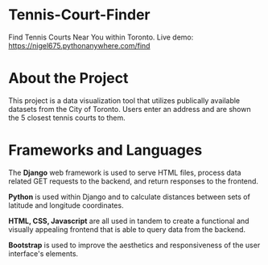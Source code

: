 # Tennis-Court-Finder
Find Tennis Courts Near You within Toronto. Live demo: https://nigel675.pythonanywhere.com/find

# About the Project
This project is a data visualization tool that utilizes publically available datasets from the City of Toronto. Users enter an address and are shown the 5 closest tennis courts to them.

# Frameworks and Languages
The <b>Django</b> web framework is used to serve HTML files, process data related GET requests to the backend, and return responses to the frontend.

<b>Python</b> is used within Django and to calculate distances between sets of latitude and longitude coordinates. 

<b>HTML, CSS, Javascript</b> are all used in tandem to create a functional and visually appealing frontend that is able to query data from the backend.

<b>Bootstrap</b> is used to improve the aesthetics and responsiveness of the user interface's elements.
